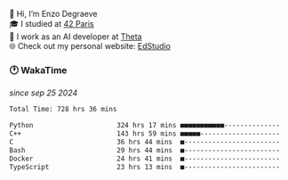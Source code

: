 👋 Hi, I’m Enzo Degraeve <br>
🎓 I studied at [42 Paris](https://42.fr/)<br>
💼 I work as an AI developer at [Theta](https://theta.mc/)<br>
🌐 Check out my personal website: [EdStudio](https://edstudio.fr/)

### 🕐 WakaTime
*since sep 25 2024*

<!--START_SECTION:waka-->

```txt
Total Time: 728 hrs 36 mins

Python                     324 hrs 17 mins ■■■■■■■■■■■--------------   42.74 %
C++                        143 hrs 59 mins ■■■■■--------------------   18.98 %
C                          36 hrs 44 mins  ■------------------------   04.84 %
Bash                       29 hrs 44 mins  ■------------------------   03.92 %
Docker                     24 hrs 41 mins  ■------------------------   03.25 %
TypeScript                 23 hrs 13 mins  ■------------------------   03.06 %
```

<!--END_SECTION:waka-->
